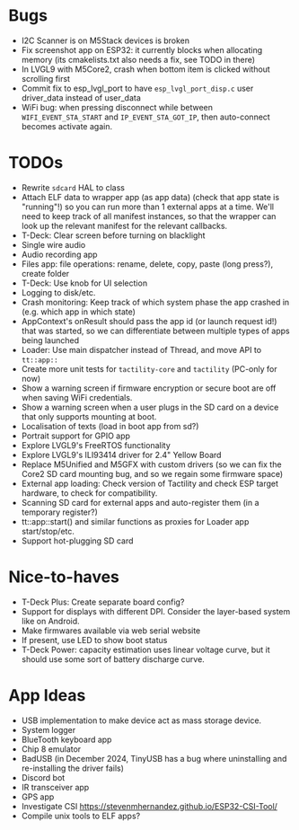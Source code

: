 # Bugs
- I2C Scanner is on M5Stack devices is broken
- Fix screenshot app on ESP32: it currently blocks when allocating memory (its cmakelists.txt also needs a fix, see TODO in there)
- In LVGL9 with M5Core2, crash when bottom item is clicked without scrolling first
- Commit fix to esp_lvgl_port to have `esp_lvgl_port_disp.c` user driver_data instead of user_data
- WiFi bug: when pressing disconnect while between `WIFI_EVENT_STA_START` and `IP_EVENT_STA_GOT_IP`, then auto-connect becomes activate again.

# TODOs
- Rewrite `sdcard` HAL to class
- Attach ELF data to wrapper app (as app data) (check that app state is "running"!) so you can run more than 1 external apps at a time.
  We'll need to keep track of all manifest instances, so that the wrapper can look up the relevant manifest for the relevant callbacks.
- T-Deck: Clear screen before turning on blacklight
- Single wire audio
- Audio recording app
- Files app: file operations: rename, delete, copy, paste (long press?), create folder
- T-Deck: Use knob for UI selection
- Logging to disk/etc.
- Crash monitoring: Keep track of which system phase the app crashed in (e.g. which app in which state)
- AppContext's onResult should pass the app id (or launch request id!) that was started, so we can differentiate between multiple types of apps being launched
- Loader: Use main dispatcher instead of Thread, and move API to `tt::app::`
- Create more unit tests for `tactility-core` and `tactility` (PC-only for now)
- Show a warning screen if firmware encryption or secure boot are off when saving WiFi credentials.
- Show a warning screen when a user plugs in the SD card on a device that only supports mounting at boot.
- Localisation of texts (load in boot app from sd?)
- Portrait support for GPIO app
- Explore LVGL9's FreeRTOS functionality
- Explore LVGL9's ILI93414 driver for 2.4" Yellow Board
- Replace M5Unified and M5GFX with custom drivers (so we can fix the Core2 SD card mounting bug, and so we regain some firmware space)
- External app loading: Check version of Tactility and check ESP target hardware, to check for compatibility.
- Scanning SD card for external apps and auto-register them (in a temporary register?)
- tt::app::start() and similar functions as proxies for Loader app start/stop/etc.
- Support hot-plugging SD card

# Nice-to-haves
- T-Deck Plus: Create separate board config?
- Support for displays with different DPI. Consider the layer-based system like on Android.
- Make firmwares available via web serial website
- If present, use LED to show boot status
- T-Deck Power: capacity estimation uses linear voltage curve, but it should use some sort of battery discharge curve.
 
# App Ideas
- USB implementation to make device act as mass storage device.
- System logger
- BlueTooth keyboard app
- Chip 8 emulator
- BadUSB (in December 2024, TinyUSB has a bug where uninstalling and re-installing the driver fails)
- Discord bot
- IR transceiver app
- GPS app
- Investigate CSI https://stevenmhernandez.github.io/ESP32-CSI-Tool/
- Compile unix tools to ELF apps?
